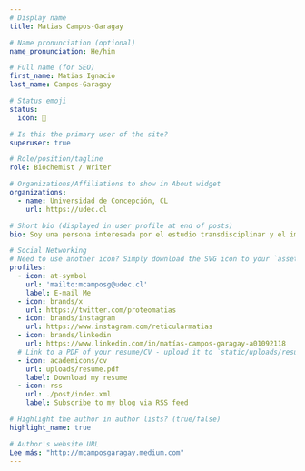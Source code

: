 ```yaml
---
# Display name
title: Matias Campos-Garagay 

# Name pronunciation (optional)
name_pronunciation: He/him

# Full name (for SEO)
first_name: Matias Ignacio
last_name: Campos-Garagay

# Status emoji
status:
  icon: 🦠

# Is this the primary user of the site?
superuser: true

# Role/position/tagline
role: Biochemist / Writer 

# Organizations/Affiliations to show in About widget
organizations:
  - name: Universidad de Concepción, CL
    url: https://udec.cl

# Short bio (displayed in user profile at end of posts)
bio: Soy una persona interesada por el estudio transdisciplinar y el impacto que tienen las bio-narrativas en las políticas públicas. Mi poesía es principalmente confesional y tiene una gran influencia onírica. Actualmente me dedico al estudio de los probióticos en ecosistemas acuáticos y peces.

# Social Networking
# Need to use another icon? Simply download the SVG icon to your `assets/media/icons/` folder.
profiles:
  - icon: at-symbol
    url: 'mailto:mcamposg@udec.cl'
    label: E-mail Me
  - icon: brands/x
    url: https://twitter.com/proteomatias
  - icon: brands/instagram
    url: https://www.instagram.com/reticularmatias
  - icon: brands/linkedin
    url: https://www.linkedin.com/in/matías-campos-garagay-a01092118
  # Link to a PDF of your resume/CV - upload it to `static/uploads/resume.pdf`
  - icon: academicons/cv
    url: uploads/resume.pdf
    label: Download my resume
  - icon: rss
    url: ./post/index.xml
    label: Subscribe to my blog via RSS feed

# Highlight the author in author lists? (true/false)
highlight_name: true

# Author's website URL
Lee más: "http://mcamposgaragay.medium.com"
---
```



